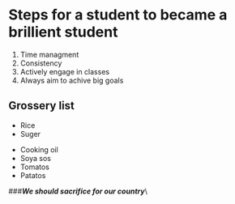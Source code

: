 # Steps for a student to became a brillient student
1. Time managment
2. Consistency
3. Actively engage in classes
4. Always aim to achive big goals  
## Grossery list 
- Rice
- Suger
+ Cooking oil
+ Soya sos
+ Tomatos
+ Patatos

###***We should sacrifice for our country***\
